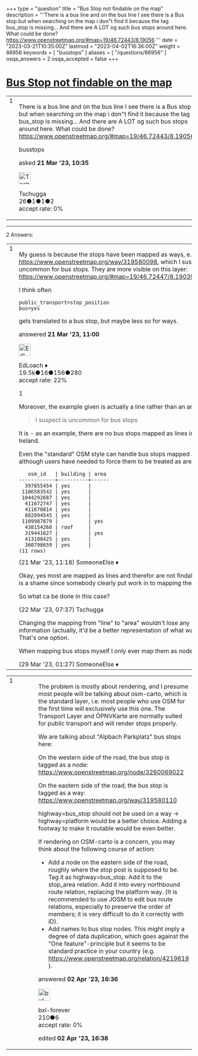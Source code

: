 +++
type = "question"
title = "Bus Stop not findable on the map"
description = '''There is a bus line and on the bus line I see there is a Bus stop but when searching on the map i don&quot;t find it because the tag bus_stop is missing... And there are A LOT og such bus stops around here. What could be done? https://www.openstreetmap.org/#map=19/46.72443/8.19056 '''
date = "2023-03-21T10:35:00Z"
lastmod = "2023-04-02T16:36:00Z"
weight = 86956
keywords = [ "busstops" ]
aliases = [ "/questions/86956" ]
osqa_answers = 2
osqa_accepted = false
+++

<div class="headNormal">

# [Bus Stop not findable on the map](/questions/86956/bus-stop-not-findable-on-the-map)

</div>

<div id="main-body">

<div id="askform">

<table id="question-table" style="width:100%;">
<colgroup>
<col style="width: 50%" />
<col style="width: 50%" />
</colgroup>
<tbody>
<tr>
<td style="width: 30px; vertical-align: top"><div class="vote-buttons">
<span id="post-86956-upvote" class="ajax-command post-vote up" rel="nofollow" title="I like this post (click again to cancel)"> </span>
<div id="post-86956-score" class="post-score" title="current number of votes">
1
</div>
<span id="post-86956-downvote" class="ajax-command post-vote down" rel="nofollow" title="I dont like this post (click again to cancel)"> </span> <span id="favorite-mark" class="ajax-command favorite-mark" rel="nofollow" title="mark/unmark this question as favorite (click again to cancel)"> </span>
<div id="favorite-count" class="favorite-count">
&#10;</div>
</div></td>
<td><div id="item-right">
<div class="question-body">
<p>There is a bus line and on the bus line I see there is a Bus stop but when searching on the map i don"t find it because the tag bus_stop is missing... And there are A LOT og such bus stops around here. What could be done? <a href="https://www.openstreetmap.org/#map=19/46.72443/8.19056">https://www.openstreetmap.org/#map=19/46.72443/8.19056</a></p>
</div>
<div id="question-tags" class="tags-container tags">
<span class="post-tag tag-link-busstops" rel="tag" title="see questions tagged &#39;busstops&#39;">busstops</span>
</div>
<div id="question-controls" class="post-controls">
&#10;</div>
<div class="post-update-info-container">
<div class="post-update-info post-update-info-user">
<p>asked <strong>21 Mar '23, 10:35</strong></p>
<img src="https://secure.gravatar.com/avatar/e75c2867710eacd4aa83145aa2113555?s=32&amp;d=identicon&amp;r=g" class="gravatar" width="32" height="32" alt="Tschugga&#39;s gravatar image" />
<p><span>Tschugga</span><br />
<span class="score" title="26 reputation points">26</span><span title="1 badges"><span class="badge1">●</span><span class="badgecount">1</span></span><span title="1 badges"><span class="silver">●</span><span class="badgecount">1</span></span><span title="2 badges"><span class="bronze">●</span><span class="badgecount">2</span></span><br />
<span class="accept_rate" title="Rate of the user&#39;s accepted answers">accept rate:</span> <span title="Tschugga has no accepted answers">0%</span></p>
</div>
</div>
<div id="comments-container-86956" class="comments-container">
&#10;</div>
<div id="comment-tools-86956" class="comment-tools">
&#10;</div>
<div class="clear">
&#10;</div>
<div id="comment-86956-form-container" class="comment-form-container">
&#10;</div>
<div class="clear">
&#10;</div>
</div></td>
</tr>
</tbody>
</table>

------------------------------------------------------------------------

<div class="tabBar">

<span id="sort-top"></span>

<div class="headQuestions">

2 Answers:

</div>

</div>

<span id="86957"></span>

<div id="answer-container-86957" class="answer">

<table style="width:100%;">
<colgroup>
<col style="width: 50%" />
<col style="width: 50%" />
</colgroup>
<tbody>
<tr>
<td style="width: 30px; vertical-align: top"><div class="vote-buttons">
<span id="post-86957-upvote" class="ajax-command post-vote up" rel="nofollow" title="I like this post (click again to cancel)"> </span>
<div id="post-86957-score" class="post-score" title="current number of votes">
1
</div>
<span id="post-86957-downvote" class="ajax-command post-vote down" rel="nofollow" title="I dont like this post (click again to cancel)"> </span>
</div></td>
<td><div class="item-right">
<div class="answer-body">
<p>My guess is because the stops have been mapped as ways, e.g. <a href="https://www.openstreetmap.org/way/319580098">https://www.openstreetmap.org/way/319580098</a>, which I suspect is uncommon for bus stops. They are more visible on this layer: <a href="https://www.openstreetmap.org/#map=19/46.72447/8.19039&amp;layers=T">https://www.openstreetmap.org/#map=19/46.72447/8.19039&amp;layers=T</a></p>
<p>I think often</p>
<pre><code>public_transport=stop_position 
bus=yes</code></pre>
<p>gets translated to a bus stop, but maybe less so for ways.</p>
</div>
<div class="answer-controls post-controls">
&#10;</div>
<div class="post-update-info-container">
<div class="post-update-info post-update-info-user">
<p>answered <strong>21 Mar '23, 11:00</strong></p>
<img src="https://secure.gravatar.com/avatar/f25a8392e12ed696b16554b3d08e4e2b?s=32&amp;d=identicon&amp;r=g" class="gravatar" width="32" height="32" alt="EdLoach&#39;s gravatar image" />
<p><span>EdLoach ♦</span><br />
<span class="score" title="19478 reputation points"><span>19.5k</span></span><span title="16 badges"><span class="badge1">●</span><span class="badgecount">16</span></span><span title="156 badges"><span class="silver">●</span><span class="badgecount">156</span></span><span title="280 badges"><span class="bronze">●</span><span class="badgecount">280</span></span><br />
<span class="accept_rate" title="Rate of the user&#39;s accepted answers">accept rate:</span> <span title="EdLoach has 93 accepted answers">22%</span></p>
</div>
</div>
<div id="comments-container-86957" class="comments-container">
<span id="86958"></span>
<div id="comment-86958" class="comment">
<div id="post-86958-score" class="comment-score">
1
</div>
<div class="comment-text">
<p>Moreover, the example given is actually a line rather than an area.</p>
<blockquote>
<p>I suspect is uncommon for bus stops</p>
</blockquote>
<p>It is - as an example, there are no bus stops mapped as lines in Britain or Ireland.</p>
<p>Even the "standard" OSM style can handle bus stops mapped as areas, although users have needed to force them to be treated as areas:</p>
<pre><code>   osm_id   | building | area
------------+----------+------
  397855454 | yes      |
 1106583542 | yes      |
 1044292687 | yes      |
  411672747 | yes      |
  411670814 | yes      |
  882894545 | yes      |
 1109987879 |          | yes
  438154268 | roof     |
  319441627 |          | yes
  413108425 | yes      |
  360798659 | yes      |
(11 rows)</code></pre>
</div>
<div id="comment-86958-info" class="comment-info">
<span class="comment-age">(21 Mar '23, 11:18)</span> <span class="comment-user userinfo">SomeoneElse ♦</span>
</div>
</div>
<span id="86964"></span>
<div id="comment-86964" class="comment">
<div id="post-86964-score" class="comment-score">
&#10;</div>
<div class="comment-text">
<p>Okay, yes most are mapped as lines and therefor are not findable which is a shame since somebody clearly put work in to mapping the lines.</p>
<p>So what ca be done in this case?</p>
</div>
<div id="comment-86964-info" class="comment-info">
<span class="comment-age">(22 Mar '23, 07:37)</span> <span class="comment-user userinfo">Tschugga</span>
</div>
</div>
<span id="86999"></span>
<div id="comment-86999" class="comment">
<div id="post-86999-score" class="comment-score">
&#10;</div>
<div class="comment-text">
<p>Changing the mapping from "line" to "area" wouldn't lose any information (actually, it'd be a better representation of what was there). That's one option.</p>
<p>When mapping bus stops myself I only ever map them as nodes.</p>
</div>
<div id="comment-86999-info" class="comment-info">
<span class="comment-age">(29 Mar '23, 01:27)</span> <span class="comment-user userinfo">SomeoneElse ♦</span>
</div>
</div>
</div>
<div id="comment-tools-86957" class="comment-tools">
&#10;</div>
<div class="clear">
&#10;</div>
<div id="comment-86957-form-container" class="comment-form-container">
&#10;</div>
<div class="clear">
&#10;</div>
</div></td>
</tr>
</tbody>
</table>

</div>

<span id="87050"></span>

<div id="answer-container-87050" class="answer">

<table style="width:100%;">
<colgroup>
<col style="width: 50%" />
<col style="width: 50%" />
</colgroup>
<tbody>
<tr>
<td style="width: 30px; vertical-align: top"><div class="vote-buttons">
<span id="post-87050-upvote" class="ajax-command post-vote up" rel="nofollow" title="I like this post (click again to cancel)"> </span>
<div id="post-87050-score" class="post-score" title="current number of votes">
1
</div>
<span id="post-87050-downvote" class="ajax-command post-vote down" rel="nofollow" title="I dont like this post (click again to cancel)"> </span>
</div></td>
<td><div class="item-right">
<div class="answer-body">
<p>The problem is mostly about rendering, and I presume most people will be talking about osm-carto, which is the standard layer, i.e. most people who use OSM for the first time will exclusively use this one. The Transport Layer and ÖPNVKarte are normally suited for public transport and will render stops properly.</p>
<p>We are talking about "Alpbach Parkplatz" bus stops here:</p>
<p>On the western side of the road, the bus stop is tagged as a node: <a href="https://www.openstreetmap.org/node/3260069022">https://www.openstreetmap.org/node/3260069022</a></p>
<p>On the eastern side of the road, the bus stop is tagged as a way: <a href="https://www.openstreetmap.org/way/319580110">https://www.openstreetmap.org/way/319580110</a></p>
<p>highway=bus_stop should not be used on a way → highway=platform would be a better choice. Adding a footway to make it routable would be even better.</p>
<p>If rendering on OSM-carto is a concern, you may think about the following course of action:</p>
<ul>
<li>Add a node on the eastern side of the road, roughly where the stop post is supposed to be. Tag it as highway=bus_stop. Add it to the stop_area relation. Add it into every northbound route relation, replacing the platform way. (It is recommended to use JOSM to edit bus route relations, especially to preserve the order of members; it is very difficult to do it correctly with iD).</li>
<li>Add names to bus stop nodes. This might imply a degree of data duplication, which goes against the "One feature"-principle but it seems to be standard practice in your country (e.g. <a href="https://www.openstreetmap.org/relation/4219619">https://www.openstreetmap.org/relation/4219619</a> ).</li>
</ul>
</div>
<div class="answer-controls post-controls">
&#10;</div>
<div class="post-update-info-container">
<div class="post-update-info post-update-info-user">
<p>answered <strong>02 Apr '23, 16:36</strong></p>
<img src="https://secure.gravatar.com/avatar/53ebd409ff25d999fe0cb1c69adfc781?s=32&amp;d=identicon&amp;r=g" class="gravatar" width="32" height="32" alt="bxl-forever&#39;s gravatar image" />
<p><span>bxl-forever</span><br />
<span class="score" title="210 reputation points">210</span><span title="6 badges"><span class="bronze">●</span><span class="badgecount">6</span></span><br />
<span class="accept_rate" title="Rate of the user&#39;s accepted answers">accept rate:</span> <span title="bxl-forever has no accepted answers">0%</span></p>
</div>
<div class="post-update-info post-update-info-edited">
<p><span> edited <strong>02 Apr '23, 16:38</strong> </span></p>
</div>
</div>
<div id="comments-container-87050" class="comments-container">
&#10;</div>
<div id="comment-tools-87050" class="comment-tools">
&#10;</div>
<div class="clear">
&#10;</div>
<div id="comment-87050-form-container" class="comment-form-container">
&#10;</div>
<div class="clear">
&#10;</div>
</div></td>
</tr>
</tbody>
</table>

</div>

<div class="paginator-container-left">

</div>

</div>

</div>

